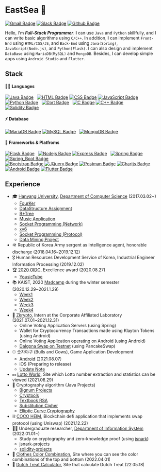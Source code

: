 <!-- Badge: https://github.com/alexandresanlim/Badges4-README.md-Profile -->

# EastSea 🌊
[![Gmail Badge](https://img.shields.io/badge/Gmail-D14836?logo=gmail&logoColor=white)](mailto:xgf6580@gmail.com)
[![Slack Badge](https://img.shields.io/badge/Slack-4A154B?logo=slack&logoColor=white)](https://www.slack.com/)
[![Github Badge](https://img.shields.io/badge/GitHub-100000?logo=github&logoColor=white)](https://www.github.com/10EastSea)
<!-- [![Instagram Badge](https://img.shields.io/badge/Instagram-DD2A7B?logo=instagram&logoColor=white)](https://www.instagram.com/y.eastsea) -->

Hello, I'm ***Full-Stack Programmer***. I can use `Java` and `Python` skillfully, and I can write basic algorithms using `C/C++`.
In addition, I can implement `Front-End` using `HTML/CSS/JS`, and `Back-End` using `Java(Spring)`, `JavaScript(Node.js)`, and `Python(Flask)`.
I can also design and implement `DataBase` using `MariaDB(MySQL)` and `MongoDB`.
Besides, I can develop simple apps using `Android Studio` and `Flutter`.


## Stack

#### 👩‍💻 Languages
[![Java Badge](https://img.shields.io/badge/Java-ED8B00?style=for-the-badge&logo=java&logoColor=white)](#) &nbsp; 
[![HTML Badge](https://img.shields.io/badge/HTML-E34F26?style=for-the-badge&logo=html5&logoColor=white)](#)
[![CSS Badge](https://img.shields.io/badge/CSS-1572B6?style=for-the-badge&logo=css3&logoColor=white)](#)
[![JavaScript Badge](https://img.shields.io/badge/JavaScript-F7DF1E?style=for-the-badge&logo=javascript&logoColor=black)](#) &nbsp; 
[![Python Badge](https://img.shields.io/badge/Python-FFD43B?style=for-the-badge&logo=python&logoColor=darkgreen)](#) &nbsp; 
[![Dart Badge](https://img.shields.io/badge/Dart-0175C2?style=for-the-badge&logo=dart&logoColor=white)](#) &nbsp; 
[![C Badge](https://img.shields.io/badge/C-00599C?style=for-the-badge&logo=c&logoColor=white)](#)
[![C++ Badge](https://img.shields.io/badge/C%2B%2B-00599C?style=for-the-badge&logo=c%2B%2B&logoColor=white)](#) &nbsp; 
[![Solidity Badge](https://img.shields.io/badge/Solidity-e6e6e6?style=for-the-badge&logo=solidity&logoColor=black)](#)

#### ⚡ Database
[![MariaDB Badge](https://img.shields.io/badge/MariaDB-003545?style=for-the-badge&logo=mariadb&logoColor=white)](#)
[![MySQL Badge](https://img.shields.io/badge/MySQL-00000F?style=for-the-badge&logo=mysql&logoColor=white)](#) &nbsp; 
[![MongoDB Badge](https://img.shields.io/badge/MongoDB-4EA94B?style=for-the-badge&logo=mongodb&logoColor=white)](#)

#### 🚀 Frameworks & Platfroms
[![Flask Badge](https://img.shields.io/badge/Flask-000000?style=for-the-badge&logo=flask&logoColor=white)](#) &nbsp; 
[![Nodejs Badge](https://img.shields.io/badge/Node.js-339933?style=for-the-badge&logo=nodedotjs&logoColor=white)](#)
[![Express Badge](https://img.shields.io/badge/Express.js-000000?style=for-the-badge&logo=express&logoColor=white)](#) &nbsp; 
[![Spring Badge](https://img.shields.io/badge/Spring-6DB33F?style=for-the-badge&logo=spring&logoColor=white)](#)
[![Spring_Boot Badge](https://img.shields.io/badge/Spring_Boot-F2F4F9?style=for-the-badge&logo=spring-boot)](#) <br>
[![Bootstrap Badge](https://img.shields.io/badge/Bootstrap-563D7C?style=for-the-badge&logo=bootstrap&logoColor=white)](#)
[![JQuery Badge](https://img.shields.io/badge/jQuery-0769AD?style=for-the-badge&logo=jquery&logoColor=white)](#)
[![Postman Badge](https://img.shields.io/badge/Postman-FF6C37?style=for-the-badge&logo=Postman&logoColor=white)](#)
[![Chartjs Badge](https://img.shields.io/badge/Chart.js-FF6384?style=for-the-badge&logo=chartdotjs&logoColor=white)](#) &nbsp; 
[![Android Badge](https://img.shields.io/badge/Android-3DDC84?style=for-the-badge&logo=android&logoColor=white)](#)
[![Flutter Badge](https://img.shields.io/badge/Flutter-02569B?style=for-the-badge&logo=flutter&logoColor=white)](#)
<!-- [![Django Badge](https://img.shields.io/badge/Django-092E20?style=for-the-badge&logo=django&logoColor=white)](#)
[![React Badge](https://img.shields.io/badge/React-20232A?style=for-the-badge&logo=react&logoColor=61DAFB)](#) &nbsp; 
[![Git Badge](https://img.shields.io/badge/Git-F05032?style=for-the-badge&logo=git&logoColor=white)](#)
[![Docker Badge](https://img.shields.io/badge/Docker-2CA5E0?style=for-the-badge&logo=docker&logoColor=white)](#) -->

<!--
#### 💻 Environment & Cloud
[![Visual_Studio_Code Badge](https://img.shields.io/badge/Visual_Studio_Code-0078D4?style=for-the-badge&logo=visual%20studio%20code&logoColor=white)](#)
[![Android_Studio Badge](https://img.shields.io/badge/Android_Studio-3DDC84?style=for-the-badge&logo=android-studio&logoColor=white)](#) &nbsp; 
[![GCP Badge](https://img.shields.io/badge/GCP-4285F4?style=for-the-badge&logo=google-cloud&logoColor=white)](#)

#### 👨‍💻 Office
[![Word Badge](https://img.shields.io/badge/Word-2B579A?style=for-the-badge&logo=microsoft-word&logoColor=white)](#)
[![PowerPoint Badge](https://img.shields.io/badge/PowerPoint-B7472A?style=for-the-badge&logo=microsoft-powerpoint&logoColor=white)](#)
[![Excel Badge](https://img.shields.io/badge/Excel-217346?style=for-the-badge&logo=microsoft-excel&logoColor=white)](#)

#### 🖥 Workspace Spec
[![Imac Badge](https://img.shields.io/badge/Apple-iMac_2020-999999?style=for-the-badge&logo=apple&logoColor=white)](#) &nbsp; 
[![CPU Badge](https://img.shields.io/badge/Intel-Core_i7_10th-0071C5?style=for-the-badge&logo=intel&logoColor=white)](#)
[![Graphic Badge](https://img.shields.io/badge/AMD-Radeon_Pro_5500_XT-ED1C24?style=for-the-badge&logo=amd&logoColor=white)](#) <br /> 
[![Macbook Badge](https://img.shields.io/badge/Apple-MacBook_Pro_2019-999999?style=for-the-badge&logo=apple&logoColor=white)](#) &nbsp; 
[![CPU Badge](https://img.shields.io/badge/Intel-Core_i5_8th-0071C5?style=for-the-badge&logo=intel&logoColor=white)](#)
 -->


## Experience

- 🎓 [Hanyang University](https://www.hanyang.ac.kr/), [Department of Computer Science](http://cs.hanyang.ac.kr/) (2017.03.02~)
  * [FourKer](https://github.com/10EastSea/FourKer)
  * [DataStructure Assignment](https://github.com/10EastSea/data-structure_assignment)
  * [B+Tree](https://github.com/10EastSea/database_B-Tree)
  * [Music Application](https://github.com/10EastSea/database_MusicApp)
  * [Socket Programming (Network)](https://github.com/10EastSea/computer-network_socket-programming)
  * [xv6](https://github.com/10EastSea/os_xv6)
  * [Socket Programming (Protocol)](https://github.com/10EastSea/network-protocol_socket-programming)
  * [Data Mining Project](https://github.com/10EastSea/data-science_projects)
- 🪖 Republic of Korea Army sergent as Intelligence agent, honorable discharge (2018.04.16~2019.12.12)
- 🎖 Human Resources Development Service of Korea, Industrial Engineer Information Processing (2019.12.02)
- 🏆 [2020 OIDC](http://www.oidc.co.kr/oidc2020), Excellence award (2020.08.27)
  * [YousicTube](https://github.com/10EastSea/YousicTube)
- 📚 KAIST, 2020 [Madcamp](https://www.madcamp.io/) during the winter semester (2020.12.29~2021.1.29)
  * [Week1](https://github.com/10EastSea/cs496_week1)
  * [Week2](https://github.com/10EastSea/cs496_week2)
  * [Week3](https://github.com/10EastSea/cs496_week3)
  * [Week4](https://github.com/10EastSea/ai-health-training)
- 🏢 [Zkrypto](http://www.zkrypto.com/), Intern at the Corporate Affiliated Laboratory (2021.07.01~2021.12.31)
  * Online Voting Application Servers (using Spring)
  * Wallet for Cryptocurrency Transactions made using Klayton Tokens (using Android)
  * Online Voting Application operating on Android (using Android)
  * [Dalgona Swap on Testnet](https://github.com/10EastSea/dalgona-testnet) (using PancakeSwap)
- ⚾️ 숫자야구 (Bulls and Cows), Game Application Development
  * [Android](https://play.google.com/store/apps/details?id=com.eastsea.bulls_and_cows) (2021.08.07)
  * iOS (Preparing to release)
  * [Update Note](https://github.com/10EastSea/bulls_and_cows)
- 💵 [Lotto World](https://10eastsea.github.io/lottoworld/), Site which Lotto number extraction and statistics can be viewed (2021.08.29)
- 🔐 Cryptography algorithm (Java Projects)
  * [Bignum Projects](https://github.com/10EastSea/bignum-projects)
  * [Cryptools](https://github.com/10EastSea/cryptools)
  * [Textbook RSA](https://github.com/10EastSea/textbook-rsa)
  * [Substitution Cipher](https://github.com/10EastSea/substitution-cipher)
  * [Elliptic Curve Cryptography](https://github.com/10EastSea/elliptic-curve-cryptography)
- ⛓ [COCO HEIM](https://github.com/10EastSea/cocoheim), Blockchain defi application that implements swap protocol (using Uniswap) (2021.12.22)
- 🧑‍🎓 Undergraduate researcher, [Department of Information System](http://is.hanyang.ac.kr/) (2022.01.01~)
  * Study on cryptography and zero-knowledge proof (using [jsnark](https://github.com/akosba/jsnark))
  * [jsnark-projects](https://github.com/10EastSea/jsnark-projects)
  * [solidity-projects](https://github.com/10EastSea/solidity-projects)
- 👖 [Clothes Color Combination](https://10eastsea.github.io/clothing-color-combination/), Site where you can see the color combinations of the top and bottom (2022.04.01)
- 🧾 [Dutch Treat Calculator](https://10eastsea.github.io/dutch-treat-calculator/), Site that calculate Dutch Treat (22.05.18)
